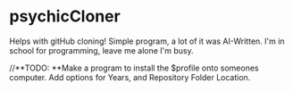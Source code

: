 # psychicCloner
Helps with gitHub cloning! Simple program, a lot of it was AI-Written. I'm in school for programming, leave me alone I'm busy.

//**TODO: **Make a program to install the $profile onto someones computer. Add options for Years, and Repository Folder Location.
